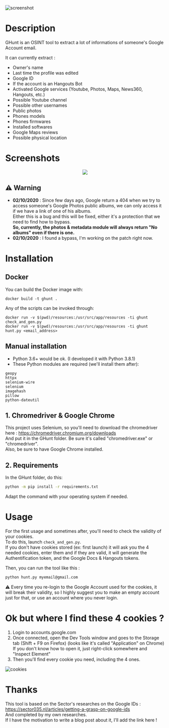 ![screenshot](https://files.catbox.moe/8a5nzs.png)

# Description
GHunt is an OSINT tool to extract a lot of informations of someone's Google Account email.

It can currently extract :
- Owner's name
- Last time the profile was edited
- Google ID
- If the account is an Hangouts Bot
- Activated Google services (Youtube, Photos, Maps, News360, Hangouts, etc.)
- Possible Youtube channel
- Possible other usernames
- Public photos
- Phones models
- Phones firmwares
- Installed softwares
- Google Maps reviews
- Possible physical location

# Screenshots
<p align="center">
  <img src="https://files.catbox.moe/2zb1z9.png">
</p>

## ⚠️ Warning
- **02/10/2020** : Since few days ago, Google return a 404 when we try to access someone's Google Photos public albums, we can only access it if we have a link of one of his albums.\
Either this is a bug and this will be fixed, either it's a protection that we need to find how to bypass.\
**So, currently, the photos & metadata module will always return "No albums" even if there is one.**
- **02/10/2020** : I found a bypass, I'm working on the patch right now.

# Installation

## Docker

You can build the Docker image with:

```
docker build -t ghunt .
```

Any of the scripts can be invoked through:

```
docker run -v $(pwd)/resources:/usr/src/app/resources -ti ghunt check_and_gen.py
docker run -v $(pwd)/resources:/usr/src/app/resources -ti ghunt hunt.py <email_address>
```

## Manual installation
- Python 3.6+ would be ok. (I developed it with Python 3.8.1)
- These Python modules are required (we'll install them after):
```
geopy
httpx
selenium-wire
selenium
imagehash
pillow
python-dateutil
```

## 1. Chromedriver & Google Chrome
This project uses Selenium, so you'll need to download the chromedriver here : https://chromedriver.chromium.org/downloads \
And put it in the GHunt folder. Be sure it's called "chromedriver.exe" or "chromedriver".\
Also, be sure to have Google Chrome installed.

## 2. Requirements
In the GHunt folder, do this:
```bash
python -m pip install -r requirements.txt
```
Adapt the command with your operating system if needed.

# Usage
For the first usage and sometimes after, you'll need to check the validity of your cookies.\
To do this, launch `check_and_gen.py`.\
If you don't have cookies stored (ex: first launch) it will ask you the 4 needed cookies, enter them and if they are valid, it will generate the Authentification token, and the Google Docs & Hangouts tokens.

Then, you can run the tool like this :
```bash
python hunt.py myemail@gmail.com
```
⚠️ Every time you re-login to the Google Account used for the cookies, it will break their validity, so I highly suggest you to make an empty account just for that, or use an account where you never login.

# Ok but where I find these 4 cookies ?
1. Login to accounts.google.com
2. Once connected, open the Dev Tools window and goes to the Storage tab (Shift + F9 on Firefox) (looks like it's called "Application" on Chrome)\
If you don't know how to open it, just right-click somewhere and "Inspect Element"
3. Then you'll find every cookie you need, including the 4 ones.

![cookies](https://files.catbox.moe/9jy200.png)

# Thanks
This tool is based on the Sector's researches on the Google IDs : https://sector035.nl/articles/getting-a-grasp-on-google-ids \
And completed by my own researches.\
If I have the motivation to write a blog post about it, I'll add the link here !
